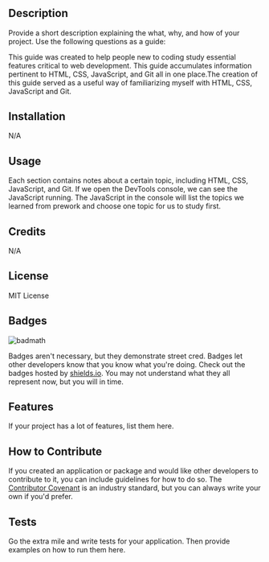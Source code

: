 # <Prework Study Guide Webpage>

## Description

Provide a short description explaining the what, why, and how of your project. Use the following questions as a guide:

This guide was created to help people new to coding study essential features critical to web development. This guide accumulates information pertinent to HTML, CSS, JavaScript, and Git all in one place.The creation of this guide served as a useful way of familiarizing myself with HTML, CSS, JavaScript and Git. 


## Installation

N/A

## Usage

Each section contains notes about a certain topic, including HTML, CSS, JavaScript, and Git. If we open the DevTools console, we can see the JavaScript running. The JavaScript in the console will list the topics we learned from prework and choose one topic for us to study first.

## Credits

N/A

## License

MIT License 

## Badges

![badmath](https://img.shields.io/github/languages/top/nielsenjared/badmath)

Badges aren't necessary, but they demonstrate street cred. Badges let other developers know that you know what you're doing. Check out the badges hosted by [shields.io](https://shields.io/). You may not understand what they all represent now, but you will in time.

## Features

If your project has a lot of features, list them here.

## How to Contribute

If you created an application or package and would like other developers to contribute to it, you can include guidelines for how to do so. The [Contributor Covenant](https://www.contributor-covenant.org/) is an industry standard, but you can always write your own if you'd prefer.

## Tests

Go the extra mile and write tests for your application. Then provide examples on how to run them here.
